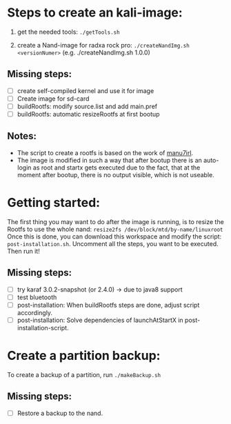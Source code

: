 Steps to create an kali-image:
==============================
1. get the needed tools: 
   `./getTools.sh`

2. create a Nand-image for radxa rock pro:
   `./createNandImg.sh <versionNumer>` (e.g. ./createNandImg.sh 1.0.0)

Missing steps:
--------------
- [ ] create self-compiled kernel and use it for image
- [ ] Create image for sd-card
- [ ] buildRootfs: modify source.list and add main.pref
- [ ] buildRootfs: automatic resizeRootfs at first bootup

Notes:
------
* The script to create a rootfs is based on the work of [manu7irl](https://github.com/manu7irl).
* The image is modified in such a way that after bootup there is an auto-login as root and startx gets executed due to the fact, that at the moment after bootup, there is no output visible, which is not useable.

Getting started:
================
The first thing you may want to do after the image is running, is to resize the Rootfs to use the whole nand:
`resize2fs /dev/block/mtd/by-name/linuxroot`
Once this is done, you can download this workspace and modify the script: `post-installation.sh`. Uncomment all the steps, you want to be executed. Then run it!

Missing steps:
--------------
- [ ] try karaf 3.0.2-snapshot (or 2.4.0) -> due to java8 support
- [ ] test bluetooth
- [ ] post-installation: When buildRootfs steps are done, adjust script accordingly.
- [ ] post-installation: Solve dependencies of launchAtStartX in post-installation-script.

Create a partition backup:
==========================
To create a backup of a partition, run `./makeBackup.sh`

Missing steps:
--------------
- [ ] Restore a backup to the nand.
